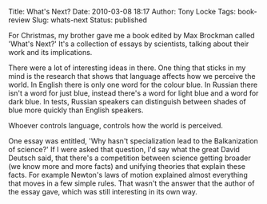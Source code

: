Title: What's Next?
Date: 2010-03-08 18:17
Author: Tony Locke
Tags: book-review
Slug: whats-next
Status: published

For Christmas, my brother gave me a book edited by Max Brockman called 'What's Next?' It's a collection of essays by scientists, talking about their work and its implications.  
  
There were a lot of interesting ideas in there. One thing that sticks in my mind is the research that shows that language affects how we perceive the world. In English there is only one word for the colour blue. In Russian there isn't a word for just blue, instead there's a word for light blue and a word for dark blue. In tests, Russian speakers can distinguish between shades of blue more quickly than English speakers.  
  
Whoever controls language, controls how the world is perceived.  
  
One essay was entitled, 'Why hasn't specialization lead to the Balkanization of science?' If I were asked that question, I'd say what the great David Deutsch said, that there's a competition between science getting broader (we know more and more facts) and unifying theories that explain these facts. For example Newton's laws of motion explained almost everything that moves in a few simple rules. That wasn't the answer that the author of the essay gave, which was still interesting in its own way.
